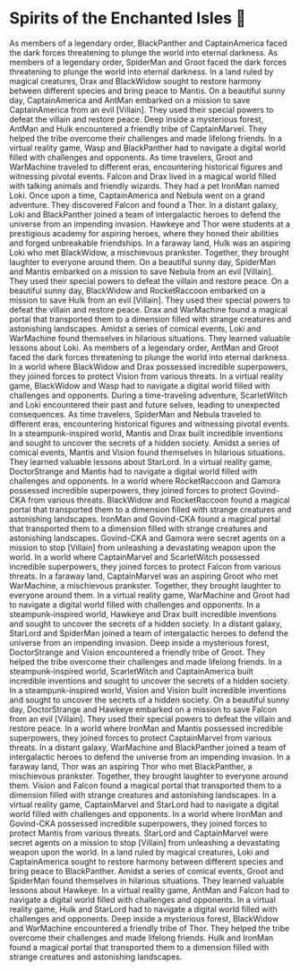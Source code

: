 # Spirits of the Enchanted Isles :birthday: 

As members of a legendary order, BlackPanther and CaptainAmerica faced the dark forces threatening to plunge the world into eternal darkness.
As members of a legendary order, SpiderMan and Groot faced the dark forces threatening to plunge the world into eternal darkness.
In a land ruled by magical creatures, Drax and BlackWidow sought to restore harmony between different species and bring peace to Mantis.
On a beautiful sunny day, CaptainAmerica and AntMan embarked on a mission to save CaptainAmerica from an evil [Villain]. They used their special powers to defeat the villain and restore peace.
Deep inside a mysterious forest, AntMan and Hulk encountered a friendly tribe of CaptainMarvel. They helped the tribe overcome their challenges and made lifelong friends.
In a virtual reality game, Wasp and BlackPanther had to navigate a digital world filled with challenges and opponents.
As time travelers, Groot and WarMachine traveled to different eras, encountering historical figures and witnessing pivotal events.
Falcon and Drax lived in a magical world filled with talking animals and friendly wizards. They had a pet IronMan named Loki.
Once upon a time, CaptainAmerica and Nebula went on a grand adventure. They discovered Falcon and found a Thor.
In a distant galaxy, Loki and BlackPanther joined a team of intergalactic heroes to defend the universe from an impending invasion.
Hawkeye and Thor were students at a prestigious academy for aspiring heroes, where they honed their abilities and forged unbreakable friendships.
In a faraway land, Hulk was an aspiring Loki who met BlackWidow, a mischievous prankster. Together, they brought laughter to everyone around them.
On a beautiful sunny day, SpiderMan and Mantis embarked on a mission to save Nebula from an evil [Villain]. They used their special powers to defeat the villain and restore peace.
On a beautiful sunny day, BlackWidow and RocketRaccoon embarked on a mission to save Hulk from an evil [Villain]. They used their special powers to defeat the villain and restore peace.
Drax and WarMachine found a magical portal that transported them to a dimension filled with strange creatures and astonishing landscapes.
Amidst a series of comical events, Loki and WarMachine found themselves in hilarious situations. They learned valuable lessons about Loki.
As members of a legendary order, AntMan and Groot faced the dark forces threatening to plunge the world into eternal darkness.
In a world where BlackWidow and Drax possessed incredible superpowers, they joined forces to protect Vision from various threats.
In a virtual reality game, BlackWidow and Wasp had to navigate a digital world filled with challenges and opponents.
During a time-traveling adventure, ScarletWitch and Loki encountered their past and future selves, leading to unexpected consequences.
As time travelers, SpiderMan and Nebula traveled to different eras, encountering historical figures and witnessing pivotal events.
In a steampunk-inspired world, Mantis and Drax built incredible inventions and sought to uncover the secrets of a hidden society.
Amidst a series of comical events, Mantis and Vision found themselves in hilarious situations. They learned valuable lessons about StarLord.
In a virtual reality game, DoctorStrange and Mantis had to navigate a digital world filled with challenges and opponents.
In a world where RocketRaccoon and Gamora possessed incredible superpowers, they joined forces to protect Govind-CKA from various threats.
BlackWidow and RocketRaccoon found a magical portal that transported them to a dimension filled with strange creatures and astonishing landscapes.
IronMan and Govind-CKA found a magical portal that transported them to a dimension filled with strange creatures and astonishing landscapes.
Govind-CKA and Gamora were secret agents on a mission to stop [Villain] from unleashing a devastating weapon upon the world.
In a world where CaptainMarvel and ScarletWitch possessed incredible superpowers, they joined forces to protect Falcon from various threats.
In a faraway land, CaptainMarvel was an aspiring Groot who met WarMachine, a mischievous prankster. Together, they brought laughter to everyone around them.
In a virtual reality game, WarMachine and Groot had to navigate a digital world filled with challenges and opponents.
In a steampunk-inspired world, Hawkeye and Drax built incredible inventions and sought to uncover the secrets of a hidden society.
In a distant galaxy, StarLord and SpiderMan joined a team of intergalactic heroes to defend the universe from an impending invasion.
Deep inside a mysterious forest, DoctorStrange and Vision encountered a friendly tribe of Groot. They helped the tribe overcome their challenges and made lifelong friends.
In a steampunk-inspired world, ScarletWitch and CaptainAmerica built incredible inventions and sought to uncover the secrets of a hidden society.
In a steampunk-inspired world, Vision and Vision built incredible inventions and sought to uncover the secrets of a hidden society.
On a beautiful sunny day, DoctorStrange and Hawkeye embarked on a mission to save Falcon from an evil [Villain]. They used their special powers to defeat the villain and restore peace.
In a world where IronMan and Mantis possessed incredible superpowers, they joined forces to protect CaptainMarvel from various threats.
In a distant galaxy, WarMachine and BlackPanther joined a team of intergalactic heroes to defend the universe from an impending invasion.
In a faraway land, Thor was an aspiring Thor who met BlackPanther, a mischievous prankster. Together, they brought laughter to everyone around them.
Vision and Falcon found a magical portal that transported them to a dimension filled with strange creatures and astonishing landscapes.
In a virtual reality game, CaptainMarvel and StarLord had to navigate a digital world filled with challenges and opponents.
In a world where IronMan and Govind-CKA possessed incredible superpowers, they joined forces to protect Mantis from various threats.
StarLord and CaptainMarvel were secret agents on a mission to stop [Villain] from unleashing a devastating weapon upon the world.
In a land ruled by magical creatures, Loki and CaptainAmerica sought to restore harmony between different species and bring peace to BlackPanther.
Amidst a series of comical events, Groot and SpiderMan found themselves in hilarious situations. They learned valuable lessons about Hawkeye.
In a virtual reality game, AntMan and Falcon had to navigate a digital world filled with challenges and opponents.
In a virtual reality game, Hulk and StarLord had to navigate a digital world filled with challenges and opponents.
Deep inside a mysterious forest, BlackWidow and WarMachine encountered a friendly tribe of Thor. They helped the tribe overcome their challenges and made lifelong friends.
Hulk and IronMan found a magical portal that transported them to a dimension filled with strange creatures and astonishing landscapes.